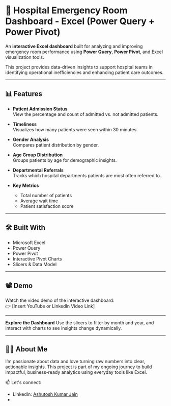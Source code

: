 # 🏥 Hospital Emergency Room Dashboard - Excel (Power Query + Power Pivot)

An **interactive Excel dashboard** built for analyzing and improving emergency room performance using **Power Query**, **Power Pivot**, and Excel visualization tools.

This project provides data-driven insights to support hospital teams in identifying operational inefficiencies and enhancing patient care outcomes.

---

## 📊 Features

- **Patient Admission Status**  
  View the percentage and count of admitted vs. not admitted patients.

- **Timeliness**  
  Visualizes how many patients were seen within 30 minutes.

- **Gender Analysis**  
  Compares patient distribution by gender.

- **Age Group Distribution**  
  Groups patients by age for demographic insights.

- **Departmental Referrals**  
  Tracks which hospital departments patients are most often referred to.

- **Key Metrics**  
  - Total number of patients  
  - Average wait time  
  - Patient satisfaction score  

---

## 🛠️ Built With

- Microsoft Excel  
- Power Query  
- Power Pivot  
- Interactive Pivot Charts  
- Slicers & Data Model

---

## 📽️ Demo

Watch the video demo of the interactive dashboard:  
👉 [Insert YouTube or LinkedIn Video Link]

---

 **Explore the Dashboard**
Use the slicers to filter by month and year, and interact with charts to see insights change dynamically.

---
## 🙋‍♂️ About Me

I’m passionate about data and love turning raw numbers into clear, actionable insights. This project is part of my ongoing journey to build impactful, business-ready analytics using everyday tools like Excel.

📫 Let's connect:
- LinkedIn: [Ashutosh Kumar Jaln](https://www.linkedin.com/in/ashutoshjalan-/)
- 
